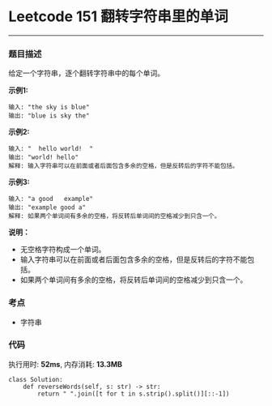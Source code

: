 # Leetcode 151 翻转字符串里的单词
***
### 题目描述
给定一个字符串，逐个翻转字符串中的每个单词。

**示例1:**

	输入: "the sky is blue"
	输出: "blue is sky the"
 

**示例2:**

	输入: "  hello world!  "
	输出: "world! hello"
	解释: 输入字符串可以在前面或者后面包含多余的空格，但是反转后的字符不能包括。

**示例3:**

	输入: "a good   example"
	输出: "example good a"
	解释: 如果两个单词间有多余的空格，将反转后单词间的空格减少到只含一个。
    	
**说明：**  

* 无空格字符构成一个单词。
* 输入字符串可以在前面或者后面包含多余的空格，但是反转后的字符不能包括。
* 如果两个单词间有多余的空格，将反转后单词间的空格减少到只含一个。
	

### 考点

* 字符串


### 代码  
执行用时: **52ms**, 内存消耗: **13.3MB** 

```
class Solution:
    def reverseWords(self, s: str) -> str:
        return " ".join([t for t in s.strip().split()][::-1])
```






	
